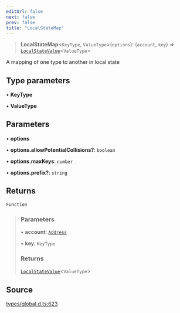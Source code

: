 ```yaml
---
editUrl: false
next: false
prev: false
title: "LocalStateMap"
---
```


> **LocalStateMap**\<`KeyType`, `ValueType`\>(`options`): (`account`, `key`) => [`LocalStateValue`](../type-aliases/LocalStateValue.md)\<`ValueType`\>

A mapping of one type to another in local state

## Type parameters

• **KeyType**

• **ValueType**

## Parameters

• **options**

• **options\.allowPotentialCollisions?**: `boolean`

• **options\.maxKeys**: `number`

• **options\.prefix?**: `string`

## Returns

`Function`

> ### Parameters
>
> • **account**: [`Address`](../classes/Address.md)
>
> • **key**: `KeyType`
>
> ### Returns
>
> [`LocalStateValue`](../type-aliases/LocalStateValue.md)\<`ValueType`\>
>

## Source

[types/global.d.ts:623](https://github.com/algorandfoundation/tealscript/blob/18ba30a9/types/global.d.ts#L623)
